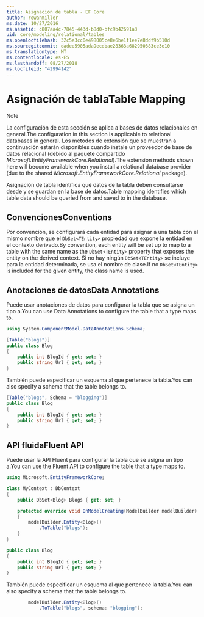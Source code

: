 ```yaml
---
title: Asignación de tabla - EF Core
author: rowanmiller
ms.date: 10/27/2016
ms.assetid: c807aa4c-7845-443d-b8d0-bfc9b42691a3
uid: core/modeling/relational/tables
ms.openlocfilehash: 32c5e3cc0e498005ce8e6be1f1ee7e8ddf9b510d
ms.sourcegitcommit: dadee5905ada9ecdbae28363a682950383ce3e10
ms.translationtype: MT
ms.contentlocale: es-ES
ms.lasthandoff: 08/27/2018
ms.locfileid: "42994142"
---
```

# <a name="table-mapping"></a><span data-ttu-id="60549-102">Asignación de tabla</span><span class="sxs-lookup"><span data-stu-id="60549-102">Table Mapping</span></span>

> [!NOTE]  
> <span data-ttu-id="60549-103">La configuración de esta sección se aplica a bases de datos relacionales en general.</span><span class="sxs-lookup"><span data-stu-id="60549-103">The configuration in this section is applicable to relational databases in general.</span></span> <span data-ttu-id="60549-104">Los métodos de extensión que se muestran a continuación estarán disponibles cuando instale un proveedor de base de datos relacional (debido al paquete compartido *Microsoft.EntityFrameworkCore.Relational*).</span><span class="sxs-lookup"><span data-stu-id="60549-104">The extension methods shown here will become available when you install a relational database provider (due to the shared *Microsoft.EntityFrameworkCore.Relational* package).</span></span>

<span data-ttu-id="60549-105">Asignación de tabla identifica qué datos de la tabla deben consultarse desde y se guardan en la base de datos.</span><span class="sxs-lookup"><span data-stu-id="60549-105">Table mapping identifies which table data should be queried from and saved to in the database.</span></span>

## <a name="conventions"></a><span data-ttu-id="60549-106">Convenciones</span><span class="sxs-lookup"><span data-stu-id="60549-106">Conventions</span></span>

<span data-ttu-id="60549-107">Por convención, se configurará cada entidad para asignar a una tabla con el mismo nombre que el `DbSet<TEntity>` propiedad que expone la entidad en el contexto derivado.</span><span class="sxs-lookup"><span data-stu-id="60549-107">By convention, each entity will be set up to map to a table with the same name as the `DbSet<TEntity>` property that exposes the entity on the derived context.</span></span> <span data-ttu-id="60549-108">Si no hay ningún `DbSet<TEntity>` se incluye para la entidad determinada, se usa el nombre de clase.</span><span class="sxs-lookup"><span data-stu-id="60549-108">If no `DbSet<TEntity>` is included for the given entity, the class name is used.</span></span>

## <a name="data-annotations"></a><span data-ttu-id="60549-109">Anotaciones de datos</span><span class="sxs-lookup"><span data-stu-id="60549-109">Data Annotations</span></span>

<span data-ttu-id="60549-110">Puede usar anotaciones de datos para configurar la tabla que se asigna un tipo a.</span><span class="sxs-lookup"><span data-stu-id="60549-110">You can use Data Annotations to configure the table that a type maps to.</span></span>

``` csharp
using System.ComponentModel.DataAnnotations.Schema;
```
``` csharp
[Table("blogs")]
public class Blog
{
    public int BlogId { get; set; }
    public string Url { get; set; }
}
```

<span data-ttu-id="60549-111">También puede especificar un esquema al que pertenece la tabla.</span><span class="sxs-lookup"><span data-stu-id="60549-111">You can also specify a schema that the table belongs to.</span></span>

``` csharp
[Table("blogs", Schema = "blogging")]
public class Blog
{
    public int BlogId { get; set; }
    public string Url { get; set; }
}
```

## <a name="fluent-api"></a><span data-ttu-id="60549-112">API fluida</span><span class="sxs-lookup"><span data-stu-id="60549-112">Fluent API</span></span>

<span data-ttu-id="60549-113">Puede usar la API Fluent para configurar la tabla que se asigna un tipo a.</span><span class="sxs-lookup"><span data-stu-id="60549-113">You can use the Fluent API to configure the table that a type maps to.</span></span>

``` csharp
using Microsoft.EntityFrameworkCore;
```
``` csharp
class MyContext : DbContext
{
    public DbSet<Blog> Blogs { get; set; }

    protected override void OnModelCreating(ModelBuilder modelBuilder)
    {
        modelBuilder.Entity<Blog>()
            .ToTable("blogs");
    }
}

public class Blog
{
    public int BlogId { get; set; }
    public string Url { get; set; }
}
```

<span data-ttu-id="60549-114">También puede especificar un esquema al que pertenece la tabla.</span><span class="sxs-lookup"><span data-stu-id="60549-114">You can also specify a schema that the table belongs to.</span></span>

<!-- [!code-csharp[Main](samples/core/relational/Modeling/FluentAPI/Samples/Relational/TableAndSchema.cs?highlight=2)] -->
``` csharp
        modelBuilder.Entity<Blog>()
            .ToTable("blogs", schema: "blogging");
```
